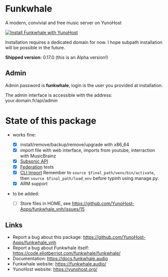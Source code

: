 # Funkwhale
A modern, convivial and free music server on YunoHost

[![Install Funkwhale with YunoHost](https://install-app.yunohost.org/install-with-yunohost.png)](https://install-app.yunohost.org/?app=funkwhale)

Installation requires a dedicated domain for now. I hope subpath installation will be possible in the future.

**Shipped version:** 0.17.0 (this is an Alpha version!)

## Admin

Admin password is **funkwhale**, login is the user you provided at installation.

The admin interface is accessible with the address: your.domain.fr/api/admin

# State of this package

* works fine:

  * [x] install/remove/backup/remove/upgrade with x86_64
  * [x] import file with web interface, imports from youtube, interraction with MusicBrainz
  * [x] [Subsonic API](https://docs.funkwhale.audio/users/apps.html)
  * [x] [Federation](https://docs.funkwhale.audio/federation.html) tests
  * [x] [CLI Import](https://docs.funkwhale.audio/importing-music.html#from-music-directory-on-the-server) Remember to `source $final_path/venv/bin/activate`, then `source $final_path/load_env` before typinh using manage.py. 
  * [x] ARM support

* to be added:
  * [ ] Store files in HOME, see https://github.com/YunoHost-Apps/funkwhale_ynh/issues/15

## Links

 * Report a bug about this package: https://github.com/YunoHost-Apps/funkwhale_ynh
 * Report a bug about Funkwhale itself: https://code.eliotberriot.com/funkwhale/funkwhale/
 * Documentation: https://docs.funkwhale.audio
 * Funkwhale website: https://funkwhale.audio/
 * YunoHost website: https://yunohost.org/
